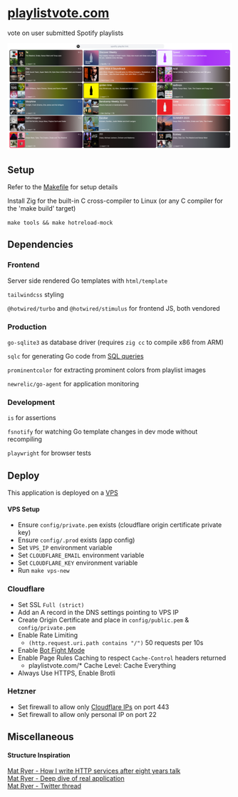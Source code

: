 # [playlistvote.com](https://playlistvote.com)

vote on user submitted Spotify playlists

![config/readme/showoff.png](config/readme/showoff.png)

## Setup

Refer to the [Makefile](Makefile) for setup details

Install Zig for the built-in C cross-compiler to Linux (or any C compiler for the 'make build' target)

`make tools && make hotreload-mock`

## Dependencies

### Frontend

Server side rendered Go templates with `html/template`

`tailwindcss` styling

`@hotwired/turbo` and `@hotwired/stimulus` for frontend JS, both vendored

### Production

`go-sqlite3` as database driver (requires `zig cc` to compile x86 from ARM)

`sqlc` for generating Go code from [SQL queries](core/db/query.sql)

`prominentcolor` for extracting prominent colors from playlist images

`newrelic/go-agent` for application monitoring

### Development

`is` for assertions

`fsnotify` for watching Go template changes in dev mode without recompiling

`playwright` for browser tests

## Deploy

This application is deployed on a [VPS](https://specbranch.com/posts/one-big-server/)

#### VPS Setup

- Ensure `config/private.pem` exists (cloudflare origin certificate private key)
- Ensure `config/.prod` exists (app config)
- Set `VPS_IP` environment variable
- Set `CLOUDFLARE_EMAIL` environment variable
- Set `CLOUDFLARE_KEY` environment variable
- Run `make vps-new`

### Cloudflare

- Set SSL `Full (strict)`
- Add an A record in the DNS settings pointing to VPS IP
- Create Origin Certificate and place in `config/public.pem` & `config/private.pem`
- Enable Rate Limiting
  - `(http.request.uri.path contains "/")` 50 requests per 10s
- Enable [Bot Fight Mode](https://developers.cloudflare.com/bots/get-started/free/)
- Enable Page Rules Caching to respect `Cache-Control` headers returned
    - playlistvote.com/* Cache Level: Cache Everything
- Always Use HTTPS, Enable Brotli

### Hetzner

- Set firewall to allow only [Cloudflare IPs](https://www.cloudflare.com/en-gb/ips/) on port 443
- Set firewall to allow only personal IP on port 22

## Miscellaneous

#### Structure Inspiration

[Mat Ryer - How I write HTTP services after eight years talk](https://www.youtube.com/watch?v=XGVZ0Ip4XPM)  
[Mat Ryer - Deep dive of real application](https://www.youtube.com/watch?v=VRZZeJwIAIM)  
[Mat Ryer - Twitter thread](https://twitter.com/matryer/status/1445013230858952705?lang=en-GB)
